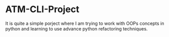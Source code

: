 # ATM-CLI-Project
 It is quite a simple porject where I am trying to work with OOPs concepts in python and learning to use advance python refactoring techniques.
